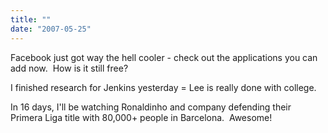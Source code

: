 ```yaml
---
title: ""
date: "2007-05-25"
---
```


Facebook just got way the hell cooler - check out the applications you can add now.  How is it still free?

I finished research for Jenkins yesterday = Lee is really done with college.

In 16 days, I'll be watching Ronaldinho and company defending their Primera Liga title with 80,000+ people in Barcelona.  Awesome!
